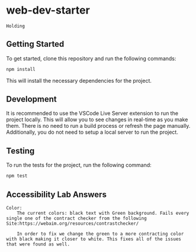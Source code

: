 # web-dev-starter
    Holding


## Getting Started

To get started, clone this repository and run the following commands:

```bash
npm install
```
This will install the necessary dependencies for the project.

## Development

It is recommended to use the VSCode Live Server extension to run the project
locally. This will allow you to see changes in real-time as you make them. There
is no need to run a build process or refresh the page manually. Additionally,
you do not need to setup a local server to run the project.

## Testing

To run the tests for the project, run the following command:

```bash
npm test
```

## Accessibility Lab Answers

    Color:
        The current colors: black text with Green background. Fails every single one of the contract checker from the following Site:https://webaim.org/resources/contrastchecker/

        In order to fix we change the green to a more contracting color with black making it closer to white. This fixes all of the issues that were found as well.